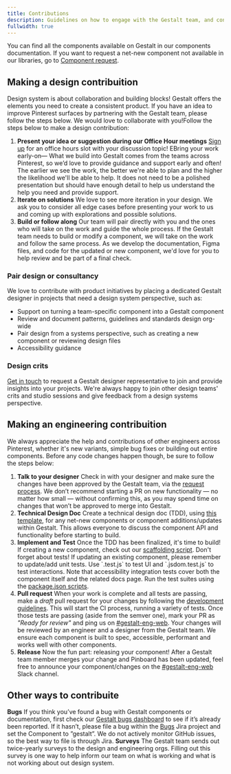 ```yaml
---
title: Contributions 
description: Guidelines on how to engage with the Gestalt team, and contribute.
fullwidth: true
---
```


You can find all the components available on Gestalt in our components documentation. If you want to request a net-new component not available in our libraries, go to [Component request](http://pinch.pinadmin.com/component-request).

## Making a design contribuition

Design system is about collaboration and building blocks! Gestalt offers the elements you need to create a consistent product. If you have an idea to improve Pinterest surfaces by partnering with the Gestalt team, please follow the steps below. We would love to collaborate with you!Follow the steps below to make a design contribution: 

1. **Present your idea or suggestion during our Office Hour meetings**
    [Sign up](https://pinch.pinadmin.com/gestaltSignUp) for an office hours slot with your discussion topic! 
    EBring your work early-on— What we build into Gestalt comes from the teams across Pinterest, so we’d love to provide guidance and support early and often! The earlier we see the work, the better we're able to plan and the higher the likelihood we'll be able to help. It does not need to be a polished presentation but should have enough detail to help us understand the help you need and provide support.
2. **Iterate on solutions**
    We love to see more iteration in your design. We ask you to consider all edge cases before presenting your work to us and coming up with explorations and possible solutions.
3. **Build or follow along**
   Our team will pair directly with you and the ones who will take on the work and guide the whole process. If the Gestalt team needs to build or modify a component, we will take on the work and follow the same process. As we develop the documentation, Figma files, and code for the updated or new component, we'd love for you to help review and be part of a final check. 

### Pair design or consultancy

We love to contribute with product initiatives by placing a dedicated Gestalt designer in projects that need a design system perspective, such as:

- Support on turning a team-specific component into a Gestalt component
- Review and document patterns, guidelines and standards design org-wide
- Pair design from a systems perspective, such as creating a new component or reviewing design files
- Accessibility guidance


### Design crits 

[Get in touch](https://pinch.pinadmin.com/gestaltSignUp) to request a Gestalt designer representative to join and provide insights into your projects. We're always happy to join other design teams' crits and studio sessions and give feedback from a design systems perspective.

## Making an engineering contribuition

We always appreciate the help and contributions of other engineers across Pinterest, whether it's new variants, simple bug fixes or building out entire components. Before any code changes happen though, be sure to follow the steps below:
1. **Talk to your designer**
   Check in with your designer and make sure the changes have been approved by the Gestalt team, via the [request process](/team_support/component_request). We don’t recommend starting a PR on new functionality — no matter how small — without confirming this, as you may spend time on changes that won’t be approved to merge into Gestalt.
2. **Technical Design Doc**
   Create a technical design doc (TDD), using [this template](https://pinch.pinadmin.com/gestaltTDD), for any net-new components or component additions/updates within Gestalt. This allows everyone to discuss the component API and functionality before starting to build.
3. **Implement and Test**
   Once the TDD has been finalized, it's time to build! If creating a new component, check out our [scaffolding script](https://github.com/pinterest/gestalt/blob/master/scripts/generateComponent.js). Don't forget about tests! If updating an existing component, please remember to update/add unit tests. Use \`.test.js\` to test UI and \`.jsdom.test.js\` to test interactions. Note that accessibility integration tests cover both the component itself and the related docs page. Run the test suites using the [package.json scripts](https://github.com/pinterest/gestalt/blob/master/package.json#L101).
4. **Pull request**
    When your work is complete and all tests are passing, make a _draft_ pull request for your changes by following the [development guidelines](/get_started/developers/installation). This will start the CI process, running a variety of tests. Once those tests are passing (aside from the semver one), mark your PR as _"Ready for review"_ and ping us on [#gestalt-eng-web](https://pinch.pinadmin.com/gestaltSlack). Your changes will be reviewed by an engineer and a designer from the Gestalt team. We ensure each component is built to spec, accessible, performant and works well with other components.
5. **Release**
   Now the fun part: releasing your component! After a Gestalt team member merges your change and Pinboard has been updated, feel free to announce your component/changes on the [#gestalt-eng-web](https://pinch.pinadmin.com/gestaltSlack) Slack channel.

## Other ways to contribuite

**Bugs**
If you think you’ve found a bug with Gestalt components or documentation, first check our [Gestalt bugs dashboard](https://jira.pinadmin.com/secure/Dashboard.jspa?selectPageId=29639) to see if it’s already been reported. If it hasn’t, please file a bug within the [Bugs](https://pinch.pinadmin.cm/gestaltJiraBugs) Jira project and set the Component to ”gestalt”. We do not actively monitor GitHub issues, so the best way to file is through Jira.
**Surveys**
The Gestalt team sends out twice-yearly surveys to the design and engineering orgs. Filling out this survey is one way to help inform our team on what is working and what is not working about out design system.
